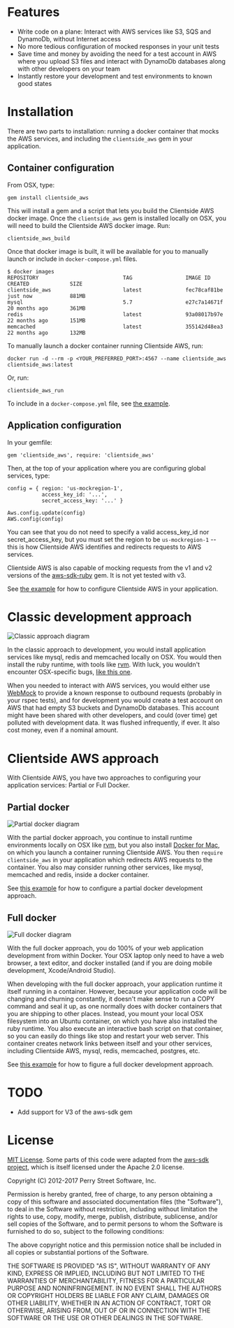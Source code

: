 # Features

- Write code on a plane: Interact with AWS services like S3, SQS and DynamoDb, without Internet access
- No more tedious configuration of mocked responses in your unit tests
- Save time and money by avoiding the need for a test account in AWS where you upload S3 files and interact with DynamoDb databases along with other developers on your team
- Instantly restore your development and test environments to known good states

# Installation

There are two parts to installation: running a docker container that mocks the AWS services, and including the `clientside_aws` gem in your application.

## Container configuration

From OSX, type:

    gem install clientside_aws

This will install a gem and a script that lets you build the Clientside AWS docker image. Once the `clientside_aws` gem is installed locally on OSX, you will need to build the Clientside AWS docker image. Run:

    clientside_aws_build

Once that docker image is built, it will be available for you to manually launch or include in `docker-compose.yml` files.

    $ docker images
    REPOSITORY                           TAG                 IMAGE ID            CREATED             SIZE
    clientside_aws                       latest              fec78caf81be        just now            881MB
    mysql                                5.7                 e27c7a14671f        20 months ago       361MB
    redis                                latest              93a08017b97e        22 months ago       151MB
    memcached                            latest              355142d48ea3        22 months ago       132MB

To manually launch a docker container running Clientside AWS, run:

    docker run -d --rm -p <YOUR_PREFERRED_PORT>:4567 --name clientside_aws clientside_aws:latest

Or, run:

    clientside_aws_run

To include in a `docker-compose.yml` file, see [the example](/examples/dockerized/docker-compose.yml).

## Application configuration

In your gemfile:

    gem 'clientside_aws', require: 'clientside_aws'

Then, at the top of your application where you are configuring global services, type:

    config = { region: 'us-mockregion-1',
               access_key_id: '...',
               secret_access_key: '...' }

    Aws.config.update(config)
    AWS.config(config)

You can see that you do not need to specify a valid access_key_id nor secret_access_key, but you must set the region to be `us-mockregion-1` -- this is how Clientside AWS identifies and redirects requests to AWS services.

Clientside AWS is also capable of mocking requests from the v1 and v2 versions of the [aws-sdk-ruby](https://github.com/aws/aws-sdk-ruby) gem. It is not yet tested with v3.

See [the example](/examples/dockerized/app/index.rb) for how to configure Clientside AWS in your application.

# Classic development approach

![Classic approach diagram](/examples/documentation/classic_model.png)

In the classic approach to development, you would install application services like mysql, redis and memcached locally on OSX. You would then install the ruby runtime, with tools like [rvm](https://rvm.io/). With luck, you wouldn't encounter OSX-specific bugs, [like this one](https://blog.phusion.nl/2017/10/13/why-ruby-app-servers-break-on-macos-high-sierra-and-what-can-be-done-about-it/).

When you needed to interact with AWS services, you would either use [WebMock](https://github.com/bblimke/webmock) to provide a known response to outbound requests (probably in your rspec tests), and for development you would create a test account on AWS that had empty S3 buckets and DynamoDb databases. This account might have been shared with other developers, and could (over time) get polluted with development data. It was flushed infrequently, if ever. It also cost money, even if a nominal amount.

# Clientside AWS approach

With Clientside AWS, you have two approaches to configuring your application services: Partial or Full Docker.

## Partial docker

![Partial docker diagram](/examples/documentation/partial_docker.png)

With the partial docker approach, you continue to install runtime environments locally on OSX like [rvm](https://rvm.io/), but you also install [Docker for Mac](https://www.docker.com/docker-mac), on which you launch a container running Clientside AWS. You then `require clientside_aws` in your application which redirects AWS requests to the container. You also may consider running other services, like mysql, memcached and redis, inside a docker container.

See [this example](/examples/local/) for how to configure a partial docker development approach.

## Full docker

![Full docker diagram](/examples/documentation/full_docker.png)

With the full docker approach, you do 100% of your web application development from within Docker. Your OSX laptop only need to have a web browser, a text editor, and docker installed (and if you are doing mobile development, Xcode/Android Studio).

When developing with the full docker approach, your application runtime it itself running in a container. However, because your application code will be changing and churning constantly, it doesn't make sense to run a COPY command and seal it up, as one normally does with docker containers that you are shipping to other places. Instead, you mount your local OSX filesystem into an Ubuntu container, on which you have also installed the ruby runtime. You also execute an interactive bash script on that container, so you can easily do things like stop and restart your web server. This container creates network links between itself and your other services, including Clientside AWS, mysql, redis, memcached, postgres, etc.

See [this example](/examples/dockerized/) for how to figure a full docker development approach.

TODO
=======
* Add support for V3 of the aws-sdk gem


License
=======
[MIT License](http://en.wikipedia.org/wiki/MIT_License). Some parts of this code were adapted from the [aws-sdk project](https://github.com/aws/aws-sdk-core-ruby), which is itself licensed under the Apache 2.0 license.

Copyright (C) 2012-2017 Perry Street Software, Inc.

Permission is hereby granted, free of charge, to any person obtaining a copy of this software and associated documentation files (the "Software"), to deal in the Software without restriction, including without limitation the rights to use, copy, modify, merge, publish, distribute, sublicense, and/or sell copies of the Software, and to permit persons to whom the Software is furnished to do so, subject to the following conditions:

The above copyright notice and this permission notice shall be included in all copies or substantial portions of the Software.

THE SOFTWARE IS PROVIDED "AS IS", WITHOUT WARRANTY OF ANY KIND, EXPRESS OR IMPLIED, INCLUDING BUT NOT LIMITED TO THE WARRANTIES OF MERCHANTABILITY, FITNESS FOR A PARTICULAR PURPOSE AND NONINFRINGEMENT. IN NO EVENT SHALL THE AUTHORS OR COPYRIGHT HOLDERS BE LIABLE FOR ANY CLAIM, DAMAGES OR OTHER LIABILITY, WHETHER IN AN ACTION OF CONTRACT, TORT OR OTHERWISE, ARISING FROM, OUT OF OR IN CONNECTION WITH THE SOFTWARE OR THE USE OR OTHER DEALINGS IN THE SOFTWARE.
